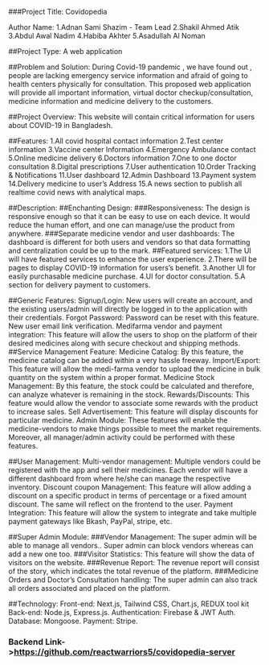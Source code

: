  ###Project Title: Covidopedia


Author Name:
1.Adnan Sami Shazim - Team Lead
2.Shakil Ahmed Atik
3.Abdul Awal Nadim
4.Habiba Akhter
5.Asadullah Al Noman

##Project Type: A web application

##Problem and Solution:
During Covid-19 pandemic , we have found out , people are lacking emergency service information and afraid of going to health centers physically for consultation. This proposed web application will provide all important information, virtual doctor checkup/consultation, medicine information and medicine delivery to the customers.
 
##Project Overview:
This website will contain critical information for  users about  COVID-19 in Bangladesh.

##Features:
1.All covid hospital contact information
2.Test center information
3.Vaccine center Information
4.Emergency Ambulance contact
5.Online medicine delivery
6.Doctors information
7.One to one doctor consultation
8.Digital prescriptions
7.User authentication
10.Order Tracking & Notifications
11.User dashboard
12.Admin Dashboard
13.Payment system
14.Delivery medicine to user’s Address
15.A news section to publish all realtime covid news with analytical maps.

##Description: 
##Enchanting Design:
###Responsiveness: The design is responsive enough so that it can be easy to use on each device. It would reduce the human effort, and one can manage/use the product from anywhere.
###Separate medicine vendor and user dashboards: The dashboard is different for both users and vendors so that data formatting and centralization could be up to the mark.
##Featured services: 
1.The UI will have featured services to enhance the user experience.
2.There will be pages to display COVID-19 information for users’s benefit.
3.Another UI for easily purchasable  medicine purchase.
4.UI for doctor consultation. 
5.A section for  delivery payment to customers.

##Generic Features:
Signup/Login: New users will create an account, and the existing users/admin will directly be logged in to the application with their credentials.
Forgot Password: Password can be reset with this feature. New user email link verification. 
Medifarma vendor and payment integration: This feature will allow the users to shop on the platform of their desired medicines along with secure checkout and shipping methods.
##Service Management Feature: 
Medicine Catalog: By this feature, the medicine catalog can be added within a very hassle freeway.
Import/Export: This feature will allow the medi-farma vendor to upload the medicine  in bulk quantity on the system within a proper format.
Medicine Stock Management: By this feature, the stock could be calculated and therefore, can analyze whatever is remaining in the stock.
Rewards/Discounts: This feature would allow the vendor to associate some rewards with the product to increase sales.
Sell Advertisement: This feature will display discounts for particular medicine.
Admin Module: These features will enable the medicine-vendors to make things possible to meet the market requirements. Moreover, all manager/admin activity could be performed with these features.

##User Management:
Multi-vendor management: Multiple vendors could be registered with the app and sell their medicines. Each vendor will have a different dashboard from where he/she can manage the respective inventory.
Discount coupon Management: This feature will allow adding a discount on a specific product in terms of percentage or a fixed amount discount. The same will reflect on the frontend to the user.
Payment Integration: This feature will allow the system to integrate and take multiple payment gateways like Bkash, PayPal, stripe, etc.

##Super Admin Module:
###Vendor Management: The super admin will be able to manage all vendors.. Super admin can block vendors whereas can add a new one too.
###Visitor Statistics: This feature will show the data of visitors on the website.
###Revenue Report: The revenue report will consist of the story, which indicates the total revenue of the platform.
###Medicine Orders and Doctor’s Consultation handling: The super admin can also track all orders associated and placed on the platform.


##Technology:
Front-end: Next.js, Tailwind CSS, Chart.js, REDUX tool kit
Back-end: Node.js, Express.js.
Authentication: Firebase & JWT Auth.
Database: Mongoose.
Payment: Stripe.
### Backend Link->https://github.com/reactwarriors5/covidopedia-server
